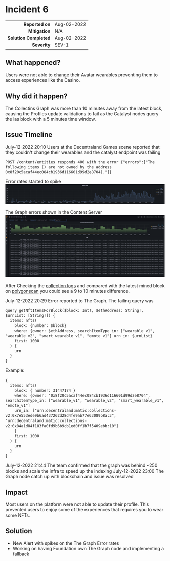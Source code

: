 # Incident 6

|                            |             |
| -------------------------: | :---------- |
| **Reported on**            | Aug-02-2022 |
| **Mitigation**             | N/A         |
| **Solution Completed**     | Aug-02-2022 |
| **Severity**               | SEV-1       |


## What happened? 

Users were not able to change their Avatar wearables preventing them to access experiences like the Casino.  

## Why did it happen?

The Collectins Graph was more than 10 minutes away from the latest block, causing the Profiles update validations to fail as the Catalyst nodes query the las block with a 5 minutes time window. 


## Issue Timeline 

July-12-2022 20:10 Users at the Decentraland Games scene reported that they couldn't change their wearables and the catalyst endpoint was failing 
```
POST /content/entities responds 400 with the error {"errors":["The following items () are not owned by the address 0x8f20c5acaf44ec084cb1936d116601d99d2e8704)."]}
```
Error rates started to spike 
![post-entities](img/incident-6/post-errors.png)

The Graph errors shown in the Content Server
![the-graph-error](img/incident-6/content-errors.png)

After Checking the [collection logs](https://thegraph.com/hosted-service/subgraph/decentraland/collections-matic-mainnet?selected=logs) and compared with the latest mined block on [polygonscan](https://polygonscan.com/) you could see a 9 to 10 minutes difference. 

July-12-2022 20:29 Error reported to The Graph. The failing query was 

```
query getNftItemsForBlock($block: Int!, $ethAddress: String!, $urnList: [String!]) {
  items: nfts(
    block: {number: $block}
    where: {owner: $ethAddress, searchItemType_in: ["wearable_v1", "wearable_v2", "smart_wearable_v1", "emote_v1"] urn_in: $urnList}
    first: 1000
  ) {
    urn
  }
}
```
Example: 
```
{
  items: nfts(
    block: { number: 31447174 }
    where: {owner: "0x8f20c5acaf44ec084cb1936d116601d99d2e8704", searchItemType_in: ["wearable_v1", "wearable_v2", "smart_wearable_v1", "emote_v1"]
    urn_in: ["urn:decentraland:matic:collections-v2:0x7e553ede9b6ad437262d28d4fe9ab77e63089b8a:3", "urn:decentraland:matic:collections-v2:0x84a1d84f183fa0fd9b6b9cb1ed0ff1b7f5409ebb:10"]
    }
    first: 1000
  ) {
    urn
  }
}
```
July-12-2022 21:44 The team confirmed that the graph was behind ~250 blocks and scale the infra to speed up the indexing
July-12-2022 23:00 The Graph node catch up with blockchain and issue was resolved  

## Impact 

Most users on the platform were not able to update their profile. This prevented users to enjoy some of the experiences that requires you to wear some NFTs. 


## Solution 

- New Alert with spikes on the The Graph Error rates 
- Working on having Foundation own The Graph node and implementing a fallback 